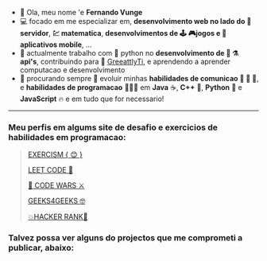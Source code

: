 - 👋 Ola, meu nome 'e **Fernando Vunge**
- 💻 focado em me especializar em, **desenvolvimento web no lado do 🕋 servidor**, **💹 matematica**, **desenvolvimentos de 🕹 🎮jogos e 📲 aplicativos mobile**, ...
- 🎥 actualmente trabalho com 🐍 python no **desenvolvimento de 🔨 ⚗ api's**, contribuindo para 🏢  [GreeattlyTi](https://www.facebook.com/profile.php?id=100089537509476), e aprendendo a aprender computacao e desenvolvimento 
- 🍿 procurando sempre 🌟 evoluir minhas **habilidades de comunicao 🙈 🙉 🙊**, e **habilidades de programacao** 👨🏿‍💻 em **Java** ☕, **C++** 💙, **Python** 🐍 e **JavaScript** 🔥 e em tudo que for necessario!

---

### Meu perfis em algums site de desafio e exercicios de habilidades em programacao:
> [EXERCISM { 😊 }](https://exercism.org/profiles/fernando-vunge)
> 
> [  LEET CODE 🏹 ](https://leetcode.com/u/CodeVunge/)
>
> [ 🌌 CODE WARS ⚔](https://www.codewars.com/users/devunge)
>
> [ GEEKS4GEEKS 🤓](https://www.geeksforgeeks.org/user/developenpky/)
>
> [💥HACKER RANK💠](https://www.hackerrank.com/profile/developervunge)
> 


### Talvez possa ver alguns do projectos que me comprometi a publicar, abaixo:

